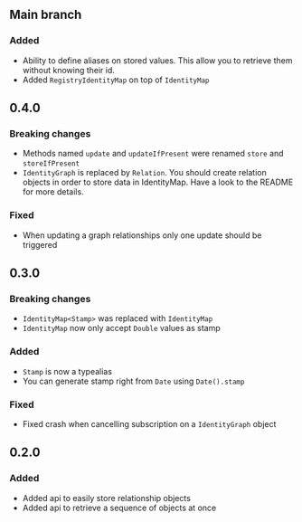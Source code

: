 ## Main branch

### Added

- Ability to define aliases on stored values. This allow you to retrieve them without knowing their id.
- Added `RegistryIdentityMap` on top of `IdentityMap`

## 0.4.0

### Breaking changes

- Methods named `update` and `updateIfPresent` were renamed `store` and `storeIfPresent`
- `IdentityGraph` is replaced by `Relation`. You should create relation objects in order to store data in IdentityMap. Have a look to the README for more details.

### Fixed

- When updating a graph relationships only one update should be triggered

## 0.3.0

### Breaking changes

- `IdentityMap<Stamp>` was replaced with `IdentityMap`
- `IdentityMap` now only accept `Double` values as stamp

### Added

- `Stamp` is now a typealias
- You can generate stamp right from `Date` using `Date().stamp`

### Fixed

- Fixed crash when cancelling subscription on a `IdentityGraph` object

## 0.2.0

### Added

- Added api to easily store relationship objects
- Added api to retrieve a sequence of objects at once
